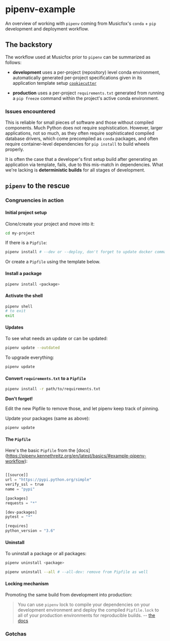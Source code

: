# pipenv-example

An overview of working with `pipenv` coming from Musicfox's `conda` + `pip`
development and deployment workflow.

## The backstory

The workflow used at Musicfox prior to `pipenv` can be summarized as follows:

- **development** uses a per-project (repository) level conda environment,
automatically generated per-project specifications given in its application
template setup [`cookiecutter`](https://github.com/cookiecutter/cookiecutter)

- **production** uses a per-project `requirements.txt` generated from running
a `pip freeze` command within the project's active conda environment. 


### Issues encountered

This is reliable for small pieces of software and those without compiled 
components. Much Python does not require sophistication. However,
larger applications, not so much, as they often require sophisticated 
compiled database drivers, which come precompiled as `conda` packages, and 
often require container-level dependencies for `pip install` to build wheels
properly.

It is often the case that a developer's first setup build after generating
an application via template, fails, due to this mis-match in dependencies. What
we're lacking is **deterministic builds** for all stages of development.

## `pipenv` to the rescue


### Congruencies in action

#### Initial project setup

Clone/create your project and move into it:

```bash
cd my-project
```

If there is a `Pipfile`:

```bash
pipenv install # --dev or --deploy, don't forget to update docker commands!
```

Or create a `Pipfile` using the template below.

#### Install a package
```bash
pipenv install <package>
```

#### Activate the shell
```bash
pipenv shell
# to exit
exit
```

#### Updates

To see what needs an update or can be updated:

```bash
pipenv update --outdated
```

To upgrade everything:
```bash
pipenv update
```
#### Convert `requirements.txt` to a `Pipfile`

```bash
pipenv install -r path/to/requirements.txt
```
**Don't forget!** 

Edit the new Pipfile to remove those, and let pipenv keep track of pinning.

Update your packages (same as above):

```bash
pipenv update 
```

#### The `Pipfile`

Here's the basic `Pipfile` from the [docs]
(https://pipenv.kennethreitz.org/en/latest/basics/#example-pipenv-workflow):

```python

[[source]]
url = "https://pypi.python.org/simple"
verify_ssl = true
name = "pypi"

[packages]
requests = "*"

[dev-packages]
pytest = "*"

[requires]
python_version = "3.6"

```
#### Uninstall

To uninstall a package or all packages:
```bash
pipenv uninstall <package>

pipenv uninstall --all # --all-dev: remove from Pipfile as well
```

#### Locking mechanism

Promoting the same build from development into production:

> You can use `pipenv` lock to compile your dependencies on your development 
> environment and deploy the compiled `Pipfile.lock` to all of your production
> environments for reproducible builds.
-- [the docs](https://pipenv.kennethreitz.org/en/latest/basics/#example-pipenv-workflow)

### Gotchas

